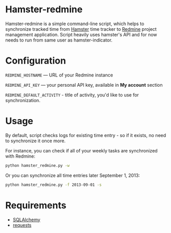 # Hamster-redmine

Hamster-redmine is a simple command-line script, which helps to synchronize tracked time from [Hamster](http://projecthamster.wordpress.com/) time tracker to [Redmine](http://www.redmine.org/) project management application. Script heavily uses hamster's API and for now needs to run from same user as hamster-indicator.

# Configuration

`REDMINE_HOSTNAME` — URL of your Redmine instance

`REDMINE_API_KEY` — your personal API key, available in **My account** section

`REDMINE_DEFAULT_ACTIVITY` - title of activity, you'd like to use for synchronization.

# Usage

By default, script checks logs for existing time entry - so if it exists, no need to synchronize it once more.

For instance, you can check if all of your weekly tasks are synchronized with Redmine:  

```bash
python hamster_redmine.py -w
```

Or you can synchronize all time entries later September 1, 2013:

```bash
python hamster_redmine.py -f 2013-09-01 -s
```

# Requirements
* [SQLAlchemy](https://github.com/zzzeek/sqlalchemy)
* [requests](https://github.com/kennethreitz/requests)
